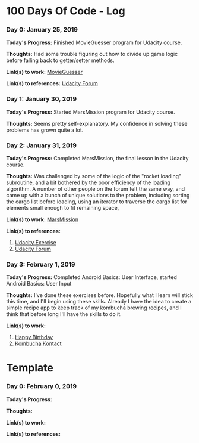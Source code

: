 # 100 Days Of Code - Log

### Day 0: January 25, 2019

**Today's Progress:** Finished MovieGuesser program for Udacity course.

**Thoughts:** Had some trouble figuring out how to divide up game logic before falling back to getter/setter methods.

**Link(s) to work:** [MovieGuesser](https://www.dropbox.com/sh/picw6o7mem8tmcv/AADhg_rz7ZHJamly3BzCLxHGa?dl=0)

**Link(s) to references:** [Udacity Forum](https://discussions.udacity.com/t/lesson-3-movie-guessing-game-answer/380604/38)

### Day 1: January 30, 2019

**Today's Progress:** Started MarsMission program for Udacity course.

**Thoughts:** Seems pretty self-explanatory. My confidence in solving these problems has grown quite a lot.

### Day 2: January 31, 2019

**Today's Progress:** Completed MarsMission, the final lesson in the Udacity course.

**Thoughts:** Was challenged by some of the logic of the "rocket loading" subroutine, and a bit bothered by the poor efficiency of the loading algorithm. A number of other people on the forum felt the same way, and came up with a bunch of unique solutions to the problem, including sorting the cargo list before loading, using an iterator to traverse the cargo list for elements small enough to fit remaining space,

**Link(s) to work:** [MarsMission](https://www.dropbox.com/sh/j4x2vzqwtzbqt7g/AAAFCrK0hgiAx-ekZDV4WUq8a?dl=0)

**Link(s) to references:**
1. [Udacity Exercise](https://classroom.udacity.com/courses/ud283/lessons/2b5bc57f-de73-45a4-b3a7-8dcc8da2f178/concepts/b8b57dc5-2eb8-4834-8e96-4956fc322f50)
2. [Udacity Forum](https://discussions.udacity.com/t/lesson-6-project-2-space-challenge-optimization-of-rocket-loading/686167)

### Day 3: February 1, 2019

**Today's Progress:** Completed Android Basics: User Interface, started Android Basics: User Input

**Thoughts:** I've done these exercises before. Hopefully what I learn will stick this time, and I'll begin using these skills. Already I have the idea to create a simple recipe app to keep track of my kombucha brewing recipes, and I think that before long I'll have the skills to do it.

**Link(s) to work:**
1. [Happy Birthday](https://www.dropbox.com/sh/c09txf9r1330b8k/AADe_IC1trD1sScMaBToO_vha?dl=0)
2. [Kombucha Kontact](https://www.dropbox.com/sh/k026tuxb3aplr0n/AACopVK486qXS6vnZk3D2up1a?dl=0)

# Template

### Day 0: February 0, 2019

**Today's Progress:**

**Thoughts:**

**Link(s) to work:**

**Link(s) to references:**
